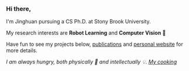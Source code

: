 ### Hi there,

I'm Jinghuan pursuing a CS Ph.D. at Stony Brook University.

My research interests are **Robot Learning** and **Computer Vision** 🤖

Have fun to see my projects below, [publications](https://scholar.google.com/citations?user=gMvLIDUAAAAJ&hl=en&oi=ao) and [personal website](https://elicassion.github.io/) for more details.

*I am always hungry, both physically 🥘 and intellectually 💡. [My cooking](https://elicassion.github.io/cooking/cooking.html)*

<!--
**elicassion/elicassion** is a ✨ _special_ ✨ repository because its `README.md` (this file) appears on your GitHub profile.

Here are some ideas to get you started:

- 🔭 I’m currently working on ...
- 🌱 I’m currently learning ...
- 👯 I’m looking to collaborate on ...
- 🤔 I’m looking for help with ...
- 💬 Ask me about ...
- 📫 How to reach me: ...
- 😄 Pronouns: ...
- ⚡ Fun fact: ...
-->
